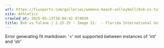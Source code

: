 ```yaml
---
url: https://fiusports.com/galleries/womens-beach-volleyball/bvb-vs-tulane-2-25-25/image-21/355/62574
site: Athletics
crawled_at: 2025-05-13T10:04:42.974030
title: Bvb vs Tulane | 2.25.25 - Image 21:  - Florida International University
---
```


Error generating fit markdown: '<' not supported between instances of 'int' and 'str'